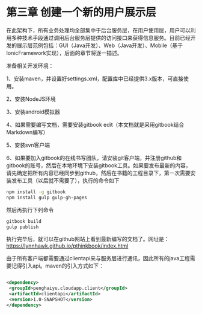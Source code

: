# 第三章 创建一个新的用户展示层

在此架构下，所有业务处理均全部集中于后台服务层，在用户使用层，用户可以利用多种技术手段通过调用后台服务层提供的访问接口来获得信息服务。目前已经开发的展示层范例包括：GUI（Java开发）、Web（Java开发）、Mobile（基于IonicFramework实现），后面的章节将逐一描述。

准备相关开发环境：

1、安装maven，并设置好settings.xml，配置库中已经提供3.x版本，可直接使用。

2、安装NodeJS环境

3、安装android模拟器

4、如果需要编写文档，需要安装gitbook edit（本文档就是采用gitbook结合Markdown编写）

5、安装svn客户端

6、如果要加入gitbook的在线书写团队，请安装git客户端，并注册github和gitbook的账号，然后在本地环境下安装gitbook工具。如果要发布最新的内容，请先确定把所有内容已经同步到github，然后在书籍的工程目录下，第一次需要安装发布工具（以后就不需要了），执行的命令如下

```bash
npm install -g gitbook  
npm install gulp gulp-gh-pages

```

然后再执行下列命令

```bash
gitbook build
gulp publish

```

执行完毕后，就可以在github网站上看到最新编写的文档了。网址是：[https:\/\/lynnhawk.github.io\/pthinkbook\/index.html](https://lynnhawk.github.io/pthinkbook/index.html)

由于所有客户端都需要通过clientapi来与服务层进行通讯，因此所有的java工程需要记得引入api。maven的引入方式如下：

```xml

<dependency>
 <groupId>penghaiyu.cloudapp.client</groupId>
 <artifactId>clientapi</artifactId>
 <version>1.0-SNAPSHOT</version>
</dependency>


```

